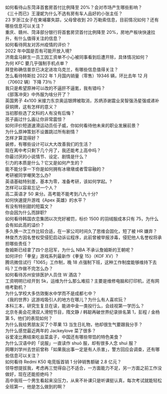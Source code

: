 如何看待山东菏泽首套房首付比例降至 20%？会对市场产生哪些影响？  
《三十而已》王漫妮为什么不选有房有车人品好的小张主任？  
23 岁浙江女子在柬埔寨失踪，父母曾收到 20 万勒索信息，目前情况如何？还有哪些信息可以关注？  
重庆、赣州、菏泽部分银行将首套房贷首付比例降至 20%，房地产板块快速拉升，有什么值得关注的信息？  
如何看待网友对苏州疫情的评价？  
2022 年中国是否有可能开放入境?  
济南盒马鲜生一员工因工资单不小心被同事看到后遭开除，具体情况如何？  
为何 KFC 要几乎强制手机点单？  
拜登称确信普京已决定进攻乌克兰，有哪些信息值得关注？  
怎么看待特斯拉 2022 年 1 月国内销量（零售）19346 辆，环比去年 12 月（70602 辆）下降 73％？  
我只是希望原神可以改的不逼肝不逼氪，我有错吗？  
《部落冲突》中外服为啥分开了？  
英国男子 4x100 米接力东京奥运银牌被取消，苏炳添谢震业吴智强汤星强或递补获铜牌，这有怎样的意义？  
当初那些选了文科的人有没有后悔？  
孩子画过什么画让你非常震惊？  
如何评价短道速滑运动员任子威，你如何看待他未来的职业发展前景？  
为什么原神策划不设置跳过所有剧情？  
怎样才算混得好？  
装修，有哪些设计可以大大改善我们的生活？  
现在离中考只剩下几个月了，我还能考上高中吗？  
你最讨厌的小说情节、设定、剧情是什么？  
引力的本质是什么？它又是如何产生的？  
能不能分享一下你是如何拥有冰墩墩或者雪容融的？  
考研被同学嘲笑怎么办?  
英语基础特别差，基本为零，准备考研，该如何学起。?  
怎样可以容易忘记一个人？  
高二英语才 50 来分。高考能不能考到八九十分?  
如何快速提升游戏《Apex 英雄》的水平？  
有没有特别甜的短篇文？  
你会因为什么而辞职?  
如何看待韩国衣恋集团以次充好被罚，标价 1500 的羽绒服成本只有 75，为什么会有如此高的溢价？  
多久换一次工作比较合适，在一家公司时间久了思维会固化，短了被 HR 嫌弃？  
林俊杰方因名誉权受侵犯启动诉讼程序，此前曾被举报涉毒，侵犯他人名誉权将承担哪些责任？  
詹姆斯已经拿了四个总冠军，为什么 NBA 不承认詹姆斯的王朝呢？  
如何评价「拳皇」游戏系列最新作《拳皇 15》（KOF XV）?  
腾讯微信试行「1065」工作制，晚 18 点强制下班，这种工作制度能够维持下去吗？工作做不完怎么办？  
如何看待苏州安排医护人员住 W 酒店？  
工资明明已经开到 5k，运维为什么那么难招？主要是维修电脑和打印机，还有网络考勤机？  
为什么学校大多仿效衡水中学而不是成都七中？  
《我的世界》这游戏吸引人的地方在哪儿？为什么有人喜欢玩？  
本科三本，研究生复旦在读，能进中金一类投行么，会歧视第一学历么？  
北京冬奥会花滑双人滑短节目，隋文静 / 韩聪再破世界纪录排名第 1，彭程 / 金杨第 5，他们的表现如何？  
为什么我给男朋友买了个苹果 13 当生日礼物，他却很生气要跟我分手？  
为什么感觉最近两年的 Jackeylove 菜了很多？  
谷爱凌比赛结束吃韭菜盒子，中国还有哪些带馅的特色美食？  
为什么汉语中的「说服」一直读作 shuō 服，却有很多人念 shuì 服？  
网曝刘学州去世前曾称「如果我出事一定是有人杀害」，警方回应会调查，还有哪些信息可以关注？  
如何看待 Redmi K50 电竞版首销 1 分钟销售额破 2.8 亿元？  
领导想提拔我，考虑再三觉得自己不适合，一方面能力不足，另一方面之前工作没做好，现在还能拒绝吗？  
高中我班一个男生看起来没压力，从来不补课只是听课挺认真，每次考试就能轻松全班第一，他是怎么做到的啊？  
